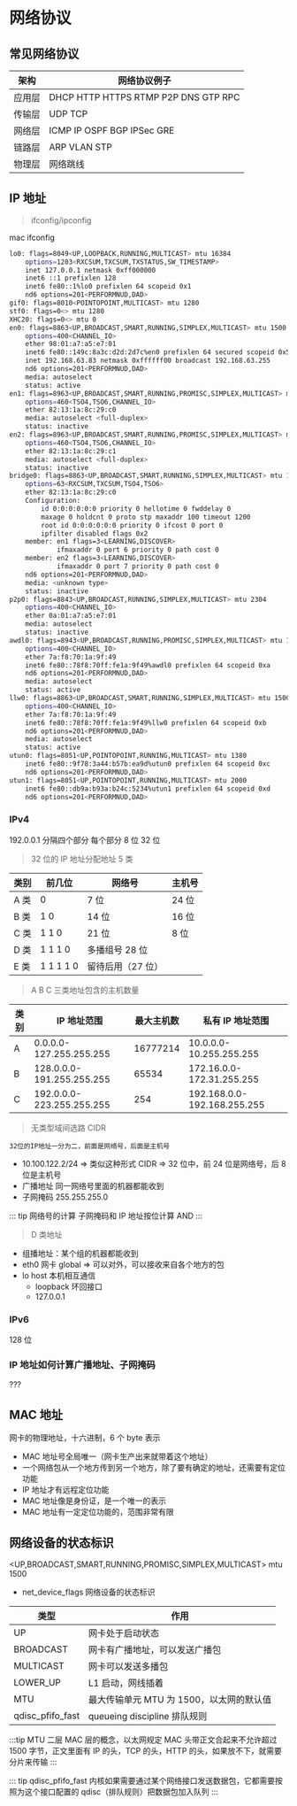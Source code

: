 # 网络协议

## 常见网络协议

| 架构   | 网络协议例子                         |
| ------ | ------------------------------------ |
| 应用层 | DHCP HTTP HTTPS RTMP P2P DNS GTP RPC |
| 传输层 | UDP TCP                              |
| 网络层 | ICMP IP OSPF BGP IPSec GRE           |
| 链路层 | ARP VLAN STP                         |
| 物理层 | 网络跳线                             |

## IP 地址

> ifconfig/ipconfig

mac ifconfig

```bash
lo0: flags=8049<UP,LOOPBACK,RUNNING,MULTICAST> mtu 16384
	options=1203<RXCSUM,TXCSUM,TXSTATUS,SW_TIMESTAMP>
	inet 127.0.0.1 netmask 0xff000000
	inet6 ::1 prefixlen 128
	inet6 fe80::1%lo0 prefixlen 64 scopeid 0x1
	nd6 options=201<PERFORMNUD,DAD>
gif0: flags=8010<POINTOPOINT,MULTICAST> mtu 1280
stf0: flags=0<> mtu 1280
XHC20: flags=0<> mtu 0
en0: flags=8863<UP,BROADCAST,SMART,RUNNING,SIMPLEX,MULTICAST> mtu 1500
	options=400<CHANNEL_IO>
	ether 98:01:a7:a5:e7:01
	inet6 fe80::149c:8a3c:d2d:2d7c%en0 prefixlen 64 secured scopeid 0x5
	inet 192.168.63.83 netmask 0xffffff00 broadcast 192.168.63.255
	nd6 options=201<PERFORMNUD,DAD>
	media: autoselect
	status: active
en1: flags=8963<UP,BROADCAST,SMART,RUNNING,PROMISC,SIMPLEX,MULTICAST> mtu 1500
	options=460<TSO4,TSO6,CHANNEL_IO>
	ether 82:13:1a:8c:29:c0
	media: autoselect <full-duplex>
	status: inactive
en2: flags=8963<UP,BROADCAST,SMART,RUNNING,PROMISC,SIMPLEX,MULTICAST> mtu 1500
	options=460<TSO4,TSO6,CHANNEL_IO>
	ether 82:13:1a:8c:29:c1
	media: autoselect <full-duplex>
	status: inactive
bridge0: flags=8863<UP,BROADCAST,SMART,RUNNING,SIMPLEX,MULTICAST> mtu 1500
	options=63<RXCSUM,TXCSUM,TSO4,TSO6>
	ether 82:13:1a:8c:29:c0
	Configuration:
		id 0:0:0:0:0:0 priority 0 hellotime 0 fwddelay 0
		maxage 0 holdcnt 0 proto stp maxaddr 100 timeout 1200
		root id 0:0:0:0:0:0 priority 0 ifcost 0 port 0
		ipfilter disabled flags 0x2
	member: en1 flags=3<LEARNING,DISCOVER>
	        ifmaxaddr 0 port 6 priority 0 path cost 0
	member: en2 flags=3<LEARNING,DISCOVER>
	        ifmaxaddr 0 port 7 priority 0 path cost 0
	nd6 options=201<PERFORMNUD,DAD>
	media: <unknown type>
	status: inactive
p2p0: flags=8843<UP,BROADCAST,RUNNING,SIMPLEX,MULTICAST> mtu 2304
	options=400<CHANNEL_IO>
	ether 0a:01:a7:a5:e7:01
	media: autoselect
	status: inactive
awdl0: flags=8943<UP,BROADCAST,RUNNING,PROMISC,SIMPLEX,MULTICAST> mtu 1484
	options=400<CHANNEL_IO>
	ether 7a:f8:70:1a:9f:49
	inet6 fe80::78f8:70ff:fe1a:9f49%awdl0 prefixlen 64 scopeid 0xa
	nd6 options=201<PERFORMNUD,DAD>
	media: autoselect
	status: active
llw0: flags=8863<UP,BROADCAST,SMART,RUNNING,SIMPLEX,MULTICAST> mtu 1500
	options=400<CHANNEL_IO>
	ether 7a:f8:70:1a:9f:49
	inet6 fe80::78f8:70ff:fe1a:9f49%llw0 prefixlen 64 scopeid 0xb
	nd6 options=201<PERFORMNUD,DAD>
	media: autoselect
	status: active
utun0: flags=8051<UP,POINTOPOINT,RUNNING,MULTICAST> mtu 1380
	inet6 fe80::9f78:3a44:b57b:ea9d%utun0 prefixlen 64 scopeid 0xc
	nd6 options=201<PERFORMNUD,DAD>
utun1: flags=8051<UP,POINTOPOINT,RUNNING,MULTICAST> mtu 2000
	inet6 fe80::db9a:b93a:b24c:5234%utun1 prefixlen 64 scopeid 0xd
	nd6 options=201<PERFORMNUD,DAD>
```

### IPv4

192.0.0.1 分隔四个部分 每个部分 8 位 32 位

> 32 位的 IP 地址分配地址 5 类

| 类别 | 前几位    | 网络号            | 主机号 |
| ---- | --------- | ----------------- | ------ |
| A 类 | 0         | 7 位              | 24 位  |
| B 类 | 1 0       | 14 位             | 16 位  |
| C 类 | 1 1 0     | 21 位             | 8 位   |
| D 类 | 1 1 1 0   | 多播组号 28 位    |
| E 类 | 1 1 1 1 0 | 留待后用（27 位） |

> A B C 三类地址包含的主机数量

| 类别 | IP 地址范围               | 最大主机数 | 私有 IP 地址范围            |
| ---- | ------------------------- | ---------- | --------------------------- |
| A    | 0.0.0.0-127.255.255.255   | 16777214   | 10.0.0.0-10.255.255.255     |
| B    | 128.0.0.0-191.255.255.255 | 65534      | 172.16.0.0-172.31.255.255   |
| C    | 192.0.0.0-223.255.255.255 | 254        | 192.168.0.0-192.168.255.255 |

> 无类型域间选路 CIDR

`32位的IP地址一分为二，前面是网络号，后面是主机号`

- 10.100.122.2/24 => 类似这种形式 CIDR => 32 位中，前 24 位是网络号，后 8 位是主机号
- 广播地址 同一网络号里面的机器都能收到
- 子网掩码 255.255.255.0

::: tip 网络号的计算
子网掩码和 IP 地址按位计算 AND
:::

> D 类地址

- 组播地址：某个组的机器都能收到
- eth0 网卡 global => 可以对外，可以接收来自各个地方的包
- lo host 本机相互通信
  - loopback 环回接口
  - 127.0.0.1

### IPv6

128 位

### IP 地址如何计算广播地址、子网掩码

???

## MAC 地址

网卡的物理地址，十六进制，6 个 byte 表示

- MAC 地址号全局唯一（网卡生产出来就带着这个地址）
- 一个网络包从一个地方传到另一个地方，除了要有确定的地址，还需要有定位功能
- IP 地址才有远程定位功能
- MAC 地址像是身份证，是一个唯一的表示
- MAC 地址有一定定位功能的，范围非常有限

## 网络设备的状态标识

\<UP,BROADCAST,SMART,RUNNING,PROMISC,SIMPLEX,MULTICAST\> mtu 1500

- net_device_flags 网络设备的状态标识

| 类型             | 作用                                     |
| ---------------- | ---------------------------------------- |
| UP               | 网卡处于启动状态                         |
| BROADCAST        | 网卡有广播地址，可以发送广播包           |
| MULTICAST        | 网卡可以发送多播包                       |
| LOWER_UP         | L1 启动，网线插着                        |
| MTU              | 最大传输单元 MTU 为 1500，以太网的默认值 |
| qdisc_pfifo_fast | queueing discipline 排队规则             |

:::tip MTU
二层 MAC 层的概念，以太网规定 MAC 头带正文合起来不允许超过 1500 字节，正文里面有 IP 的头，TCP 的头，HTTP 的头，如果放不下，就需要分片来传输
:::

::: tip qdisc_pfifo_fast
内核如果需要通过某个网络接口发送数据包，它都需要按照为这个接口配置的 qdisc（排队规则）把数据包加入队列
:::
